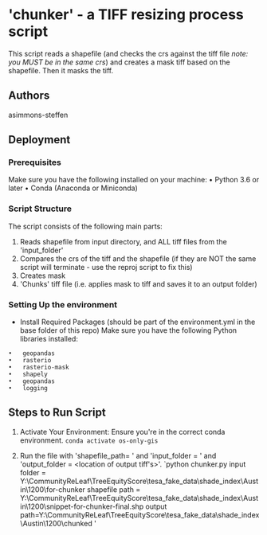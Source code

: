 
# 'chunker' - a TIFF resizing process script

This script reads a shapefile (and checks the crs against the tiff file *note: you MUST be in the same crs*) and creates a mask tiff based on the shapefile. Then it masks the tiff.


## Authors

asimmons-steffen

## Deployment

### Prerequisites

Make sure you have the following installed on your machine:
•	Python 3.6 or later
•	Conda (Anaconda or Miniconda)


### Script Structure

The script consists of the following main parts:
1.	Reads shapefile from input directory, and ALL tiff files from the 'input_folder'
2.	Compares the crs of the tiff and the shapefile (if they are NOT the same script will terminate - use the reproj script to fix this)
3.	Creates mask
4.	'Chunks' tiff file (i.e. applies mask to tiff and saves it to an output folder)


### Setting Up the environment

* Install Required Packages (should be part of the environment.yml in the base folder of this repo)
Make sure you have the following Python libraries installed:
```
•	geopandas
•	rasterio
•	rasterio-mask
•	shapely
•	geopandas
•	logging
```

## Steps to Run Script

1.	Activate Your Environment: Ensure you're in the correct conda environment.
`conda activate os-only-gis`

2. Run the file with 'shapefile_path= <location of shapefile to mask by>' and 'input_folder = <location of tiff files>' and 'output_folder = <location of output tiff's>'.
`python chunker.py input folder = Y:\CommunityReLeaf\TreeEquityScore\tesa_fake_data\shade_index\Austin\1200\for-chunker shapefile path = Y:\CommunityReLeaf\TreeEquityScore\tesa_fake_data\shade_index\Austin\1200\snippet-for-chunker-final.shp output path=Y:\CommunityReLeaf\TreeEquityScore\tesa_fake_data\shade_index\Austin\1200\chunked '



